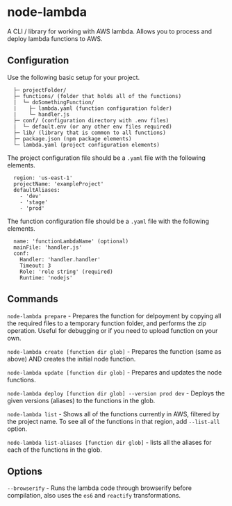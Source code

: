 # node-lambda

A CLI / library for working with AWS lambda. Allows you to process and deploy lambda functions to AWS.

## Configuration

Use the following basic setup for your project.
```
  ├─ projectFolder/
  ├─ functions/ (folder that holds all of the functions)
  |  └─ doSomethingFunction/
  |    ├─ lambda.yaml (function configuration folder)
  |    └─ handler.js
  ├─ conf/ (configuration directory with .env files)
  |  └─ default.env (or any other env files required)
  ├─ lib/ (library that is common to all functions)
  ├─ package.json (npm package elements)
  └─ lambda.yaml (project configuration elements)
```

The project configuration file should be a `.yaml` file with the following elements.

```
  region: 'us-east-1'
  projectName: 'exampleProject'
  defaultAliases:
    - 'dev'
    - 'stage'
    - 'prod'
```

The function configuration file should be a `.yaml` file with the following elements.

```
  name: 'functionLambdaName' (optional)
  mainFile: 'handler.js'
  conf:
    Handler: 'handler.handler'
    Timeout: 3
    Role: 'role string' (required)
    Runtime: 'nodejs'
```

## Commands

`node-lambda prepare` - Prepares the function for delpoyment by copying all the required files to a temporary function folder, and performs the zip operation. Useful for debugging or if you need to upload function on your own.

`node-lambda create [function dir glob]` - Prepares the function (same as above) AND creates the initial node function.

`node-lambda update [function dir glob]` - Prepares and updates the node functions.

`node-lambda deploy [function dir glob] --version prod dev` - Deploys the given versions (aliases) to the functions in the glob.

`node-lambda list` - Shows all of the functions currently in AWS, filtered by the project name. To see all of the functions in that region, add `--list-all` option.

`node-lambda list-aliases [function dir glob]` - lists all the aliases for each of the functions in the glob.

## Options

`--browserify` - Runs the lambda code through browserify before compilation, also uses the `es6` and `reactify` transformations.
